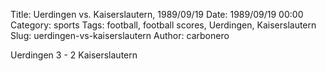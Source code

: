 Title: Uerdingen vs. Kaiserslautern, 1989/09/19
Date: 1989/09/19 00:00
Category: sports
Tags: football, football scores, Uerdingen, Kaiserslautern
Slug: uerdingen-vs-kaiserslautern
Author: carbonero


Uerdingen 3 - 2 Kaiserslautern
